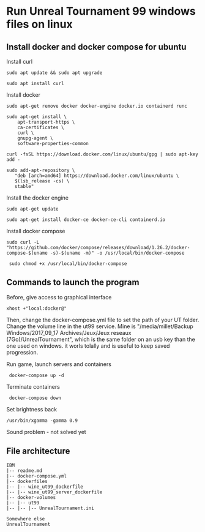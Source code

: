 # Run Unreal Tournament 99 windows files on linux

## Install docker and docker compose for ubuntu

Install curl

```sudo apt update && sudo apt upgrade```

```sudo apt install curl```

Install docker 

```sudo apt-get remove docker docker-engine docker.io containerd runc```

```
sudo apt-get install \
    apt-transport-https \
    ca-certificates \
    curl \
    gnupg-agent \
    software-properties-common
```

```curl -fsSL https://download.docker.com/linux/ubuntu/gpg | sudo apt-key add - ```

``` 
sudo add-apt-repository \
   "deb [arch=amd64] https://download.docker.com/linux/ubuntu \
   $(lsb_release -cs) \
   stable" 
```

Install the docker engine

``` sudo apt-get update ```

``` sudo apt-get install docker-ce docker-ce-cli containerd.io ```

Install docker compose

```sudo curl -L "https://github.com/docker/compose/releases/download/1.26.2/docker-compose-$(uname -s)-$(uname -m)" -o /usr/local/bin/docker-compose ```

``` sudo chmod +x /usr/local/bin/docker-compose```

## Commands to launch the program

Before, give access to graphical interface

``` xhost +"local:docker@" ``` 

Then, change the docker-compose.yml file to set the path of your UT folder. Change the volume line in the ut99 service.
Mine is "/media/millet/Backup Windows/2017_09_17 Archives/Jeux/Jeux reseaux (7Go)/UnrealTournament", which is the same folder on an usb key than the one used on windows. it worls tolally and is useful to keep saved progression.

Run game, launch servers and containers

``` docker-compose up -d``` 

Terminate containers

``` docker-compose down``` 

Set brightness back

``` /usr/bin/xgamma -gamma 0.9 ``` 

Sound problem - not solved yet


## File architecture


```
IBM
|-- readme.md
|-- docker-compose.yml
|-- dockerfiles
|-- |-- wine_ut99_dockerfile
|-- |-- wine_ut99_server_dockerfile
|-- docker-volumes
|-- |-- ut99
|-- |-- |-- UnrealTournament.ini

Somewhere else
UnrealTournament
```
